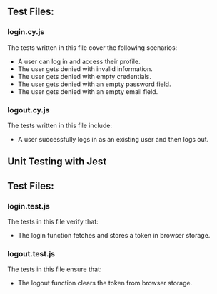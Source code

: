 ## Test Files:

### login.cy.js

The tests written in this file cover the following scenarios:

* A user can log in and access their profile.
* The user gets denied with invalid information.
* The user gets denied with empty credentials.
* The user gets denied with an empty password field.
* The user gets denied with an empty email field.

### logout.cy.js
The tests written in this file include:

* A user successfully logs in as an existing user and then logs out.

## Unit Testing with Jest

## Test Files:
### login.test.js

The tests in this file verify that:

* The login function fetches and stores a token in browser storage.

### logout.test.js
The tests in this file ensure that:

* The logout function clears the token from browser storage.
